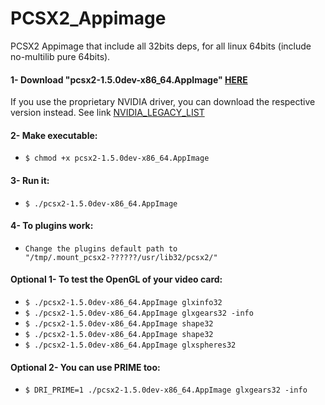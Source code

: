 # PCSX2_Appimage

PCSX2 Appimage that include all 32bits deps, for all linux 64bits (include no-multilib pure 64bits).

#### 1- Download "pcsx2-1.5.0dev-x86_64.AppImage" [HERE][PCSX2]
If you use the proprietary NVIDIA driver, you can download the respective version instead. See link [NVIDIA_LEGACY_LIST][NVIDIA_LEGACY]
#### 2- Make executable:
- `$ chmod +x pcsx2-1.5.0dev-x86_64.AppImage`
#### 3- Run it:
- `$ ./pcsx2-1.5.0dev-x86_64.AppImage`
#### 4- To plugins work:
- `Change the plugins default path to "/tmp/.mount_pcsx2-??????/usr/lib32/pcsx2/"`
#### Optional 1- To test the OpenGL of your video card:
- `$ ./pcsx2-1.5.0dev-x86_64.AppImage glxinfo32`
- `$ ./pcsx2-1.5.0dev-x86_64.AppImage glxgears32 -info`
- `$ ./pcsx2-1.5.0dev-x86_64.AppImage shape32`
- `$ ./pcsx2-1.5.0dev-x86_64.AppImage shape32`
- `$ ./pcsx2-1.5.0dev-x86_64.AppImage glxspheres32`
#### Optional 2- You can use PRIME too:
- `$ DRI_PRIME=1 ./pcsx2-1.5.0dev-x86_64.AppImage glxgears32 -info`

[PCSX2]: https://github.com/ferion11/PCSX2_Appimage/releases/tag/continuous "HERE"
[NVIDIA_LEGACY]: https://www.nvidia.com/en-us/drivers/unix/legacy-gpu/ "NVIDIA_LEGACY_LIST"
